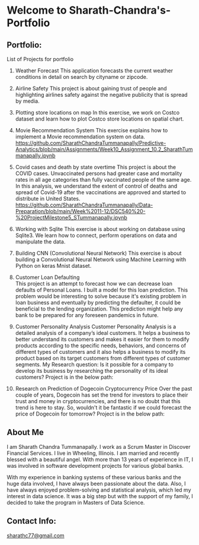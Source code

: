 # Welcome to Sharath-Chandra's-Portfolio

## Portfolio:

List of Projects for portfolio

1)	Weather Forecast
This application forecasts the current weather conditions in detail on search by cityname or zipcode.
	

2)	Airline Safety 
This project is about gaining trust of people and highlighting airlines safety against the negative publicity that is spread by media. 
	

3)	Plotting store locations on map 
In this exercise, we work on Costco dataset and learn how to plot Costco store locations on spatial chart.
	

4)	Movie Recommendation System
This exercise explains how to implement a Movie recommendation system on data.
	https://github.com/SharathChandraTummanapally/Predictive-Analytics/blob/main/Assignments/Week10_Assignment_10.2_SharathTummanapally.ipynb

5)	Covid cases and death by state overtime 
This project is about the COVID cases. Unvaccinated persons had greater case and mortality rates in all age categories than fully vaccinated people of the same age. In this analysis, we understand the extent of control of deaths and spread of Covid-19 after the vaccinations are approved and started to distribute in United States.
	https://github.com/SharathChandraTummanapally/Data-Preparation/blob/main/Week%2011-12/DSC540%20-%20ProjectMilestone5_STummanapally.ipynb

6)	Working with Sqlite 
This exercise is about working on database using Sqlite3. We learn how to connect, perform operations on data and manipulate the data.
	

7)	Building CNN (Convolutional Neural Network) 
This exercise is about building a Convolutional Neural Network using Machine Learning with Python on keras Mnist dataset.
	

8)	Customer Loan Defaulting  
This project is an attempt to forecast how we can decrease loan defaults of Personal Loans. I built a model for this loan prediction. This problem would be interesting to solve because it's existing problem in loan business and eventually by predicting the defaulter, it could be beneficial to the lending organization. This prediction might help any bank to be prepared for any foreseen pandemics in future.
	

9)	Customer Personality Analysis
Customer Personality Analysis is a detailed analysis of a company’s ideal customers. It helps a business to better understand its customers and makes it easier for them to modify products according to the specific needs, behaviors, and concerns of different types of customers and it also helps a business to modify its product based on its target customers from different types of customer segments.
My Research question: Is it possible for a company to develop its business by researching the personality of its ideal customers?
Project is in the below path:
	


10)	 Research on Prediction of Dogecoin Cryptocurrency Price
Over the past couple of years, Dogecoin has set the trend for investors to place their trust and money in cryptocurrencies, and there is no doubt that this trend is here to stay. So, wouldn't it be fantastic if we could forecast the price of Dogecoin for tomorrow?
Project is in the below path:
	


## About Me

I am Sharath Chandra Tummanapally. I work as a Scrum Master in Discover Financial Services. I live in Wheeling, Illinois. I am married and recently blessed with a beautiful angel. With more than 13 years of experience in IT, I was involved in software development projects for various global banks. 
 
With my experience in banking systems of these various banks and the huge data involved, I have always been passionate about the data. Also, I have always enjoyed problem-solving and statistical analysis, which led my interest in data science. It was a big step but with the support of my family, I decided to take the program in Masters of Data Science. 

## Contact Info:
sharathc77@gmail.com

